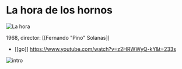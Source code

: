 # La hora de los hornos

![La hora](https://undominiopropio.files.wordpress.com/2015/08/la-hora-de-los-hornos1.jpg)

1968, director: [[Fernando "Pino" Solanas]]

- [[go]] https://www.youtube.com/watch?v=z2HRWWyQ-kY&t=233s

![intro](https://1.bp.blogspot.com/_uMBWi3u_ldY/Smb8-QlnvRI/AAAAAAAAAY0/JtRb4lpoiOw/s400/bscap0176.jpg)
